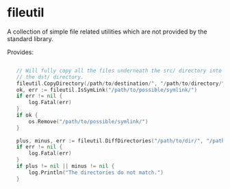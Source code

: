fileutil
========

A collection of simple file related utilities which are not provided by the standard library.

Provides:

```go

   // Will fully copy all the files underneath the src/ directory into
   // the dst/ directory.
   fileutil.CopyDirectory(/path/to/destination/", "/path/to/directory/")
   ok, err := fileutil.IsSymLink("/path/to/possible/symlink/")
   if err != nil {
       log.Fatal(err)
   }
   if ok {
       os.Remove("/path/to/possible/symlink/")
   }
   
   plus, minus, err := fileutil.DiffDirectories("/path/to/dir/", "/path/to/dir2/")
   if err != nil {
       log.Fatal(err)
   }
   if plus != nil || minus != nil {
       log.Println("The directories do not match.")
   }
```
